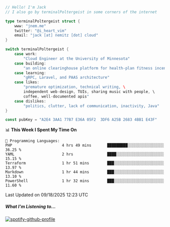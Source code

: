 ```go
// Hello! I'm Jack
// I also go by terminalPoltergeist in some corners of the internet

type terminalPoltergeist struct {
    www: "jnem.me"
    twitter: "@i_heart_vim"
    email: "jack [at] nemitz [dot] cloud"
}

switch terminalPoltergeist {
    case work:
        "Cloud Engineer at the University of Minnesota"
    case building:
        "an online clearinghouse platform for health-plan fitness incentive programs"
    case learning:
        "gRPC, Laravel, and PAAS architecture"
    case likes:
        "premature optimization, technical writing, \
        independent web-design, TUIs, sharing music with people, \
        coffee, well-documented apis"
    case dislikes:
        "politics, clutter, lack of communication, inactivity, Java"
}

const pubKey = "A2E4 3AA1 77B7 E36A 05F2  3DF6 A25B 2683 4BB1 E43F"
```

<!--START_SECTION:waka-->
📊 **This Week I Spent My Time On** 

```text
💬 Programming Languages: 
PHP                      4 hrs 49 mins       █████████░░░░░░░░░░░░░░░░   36.25 % 
YAML                     2 hrs               ████░░░░░░░░░░░░░░░░░░░░░   15.15 % 
Terraform                1 hr 51 mins        ███░░░░░░░░░░░░░░░░░░░░░░   13.97 % 
Markdown                 1 hr 44 mins        ███░░░░░░░░░░░░░░░░░░░░░░   13.10 % 
PowerShell               1 hr 32 mins        ███░░░░░░░░░░░░░░░░░░░░░░   11.60 % 
```


 Last Updated on 09/18/2025 12:23 UTC
<!--END_SECTION:waka-->

##### What I'm Listening to...

[![spotify-github-profile](https://jnem.me/listening-item?maxAge=2592000)](https://jnem.me/listening)
